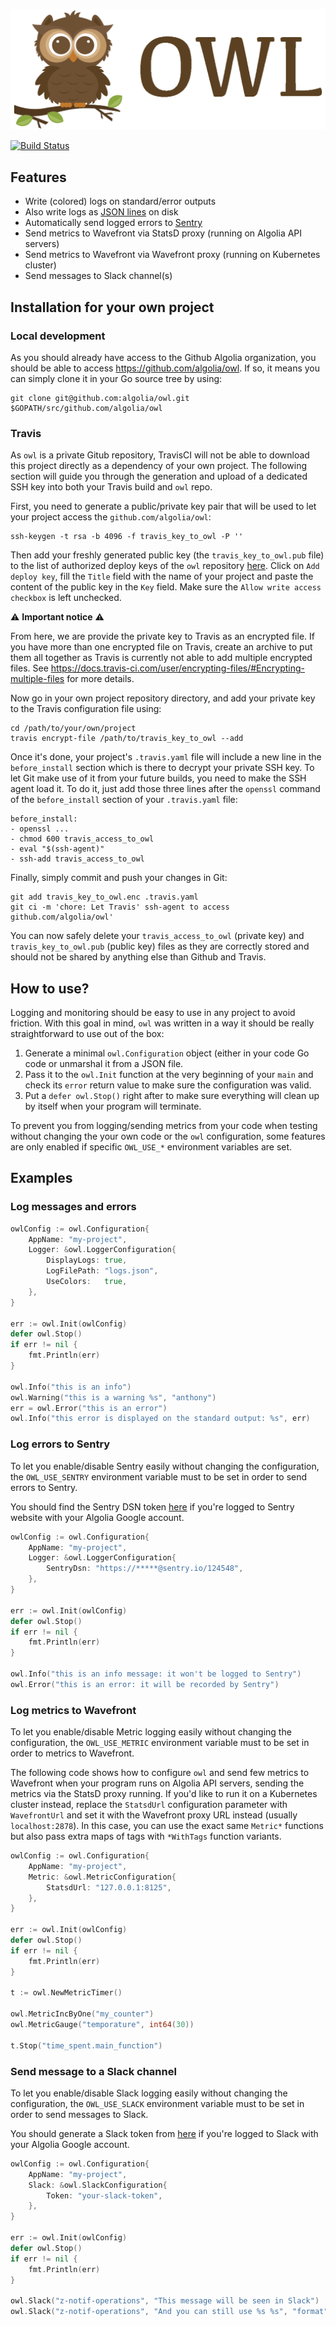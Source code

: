 ![owl logo](owl.png)

[![Build Status](https://travis-ci.com/algolia/owl.svg?token=sitays9RuExdRr9qx31m&branch=master)](https://travis-ci.com/algolia/owl)

## Features

- Write (colored) logs on standard/error outputs
- Also write logs as [JSON lines](http://jsonlines.org/) on disk
- Automatically send logged errors to [Sentry](https://sentry.io/)
- Send metrics to Wavefront via StatsD proxy (running on Algolia API servers)
- Send metrics to Wavefront via Wavefront proxy (running on Kubernetes cluster)
- Send messages to Slack channel(s)

## Installation for your own project

### Local development

As you should already have access to the Github Algolia organization, you
should be able to access https://github.com/algolia/owl. If so, it means you
can simply clone it in your Go source tree by using:

```
git clone git@github.com:algolia/owl.git $GOPATH/src/github.com/algolia/owl
```

### Travis

As `owl` is a private Gitub repository, TravisCI will not be able to download
this project directly as a dependency of your own project. The following
section will guide you through the generation and upload of a dedicated SSH key
into both your Travis build and `owl` repo.


First, you need to generate a public/private key pair that will be used to let
your project access the `github.com/algolia/owl`:

```
ssh-keygen -t rsa -b 4096 -f travis_key_to_owl -P ''
```

Then add your freshly generated public key (the `travis_key_to_owl.pub`
file) to the list of authorized deploy keys of the `owl` repository
[here](https://github.com/algolia/owl/settings/keys). Click on `Add deploy
key`, fill the `Title` field with the name of your project and paste the
content of the public key in the `Key` field. Make sure the `Allow write access
checkbox` is left unchecked.

:warning: **Important notice** :warning:

From here, we are provide the private key to Travis as an encrypted file. If
you have more than one encrypted file on Travis, create an archive to put them
all together as Travis is currently not able to add multiple encrypted files.
See https://docs.travis-ci.com/user/encrypting-files/#Encrypting-multiple-files
for more details.

Now go in your own project repository directory, and add your private key to
the Travis configuration file using:

```
cd /path/to/your/own/project
travis encrypt-file /path/to/travis_key_to_owl --add
```

Once it's done, your project's `.travis.yaml` file will include a new line in
the `before_install` section which is there to decrypt your private SSH key. To
let Git make use of it from your future builds, you need to make the SSH agent
load it. To do it, just add those three lines after the `openssl` command of
the `before_install` section of your `.travis.yaml` file:

```
before_install:
- openssl ...
- chmod 600 travis_access_to_owl
- eval "$(ssh-agent)"
- ssh-add travis_access_to_owl
```

Finally, simply commit and push your changes in Git:

```
git add travis_key_to_owl.enc .travis.yaml
git ci -m 'chore: Let Travis' ssh-agent to access github.com/algolia/owl'
```

You can now safely delete your `travis_access_to_owl` (private key) and
`travis_key_to_owl.pub` (public key) files as they are correctly stored and
should not be shared by anything else than Github and Travis.

## How to use?

Logging and monitoring should be easy to use in any project to avoid friction.
With this goal in mind, `owl` was written in a way it should be really
straightforward to use out of the box:

1. Generate a minimal `owl.Configuration` object (either in your code Go code
   or unmarshal it from a JSON file.
2. Pass it to the `owl.Init` function at the very beginning of your `main` and
   check its `error` return value to make sure the configuration was valid.
3. Put a `defer owl.Stop()` right after to make sure everything will clean up
   by itself when your program will terminate.

To prevent you from logging/sending metrics from your code when testing without
changing the your own code or the `owl` configuration, some features are only
enabled if specific `OWL_USE_*` environment variables are set.

## Examples

### Log messages and errors

```go
owlConfig := owl.Configuration{
	AppName: "my-project",
	Logger: &owl.LoggerConfiguration{
		DisplayLogs: true,
		LogFilePath: "logs.json",
		UseColors:   true,
	},
}

err := owl.Init(owlConfig)
defer owl.Stop()
if err != nil {
	fmt.Println(err)
}

owl.Info("this is an info")
owl.Warning("this is a warning %s", "anthony")
err = owl.Error("this is an error")
owl.Info("this error is displayed on the standard output: %s", err)
```

### Log errors to Sentry

To let you enable/disable Sentry easily without changing the configuration, the
`OWL_USE_SENTRY` environment variable must to be set in order to send errors to
Sentry.

You should find the Sentry DSN token [here](https://docs.sentry.io/clients/go/)
if you're logged to Sentry website with your Algolia Google account.

```go
owlConfig := owl.Configuration{
	AppName: "my-project",
	Logger: &owl.LoggerConfiguration{
		SentryDsn: "https://*****@sentry.io/124548",
	},
}

err := owl.Init(owlConfig)
defer owl.Stop()
if err != nil {
	fmt.Println(err)
}

owl.Info("this is an info message: it won't be logged to Sentry")
owl.Error("this is an error: it will be recorded by Sentry")
```

### Log metrics to Wavefront

To let you enable/disable Metric logging easily without changing the
configuration, the `OWL_USE_METRIC` environment variable must to be set in
order to metrics to Wavefront.

The following code shows how to configure `owl` and send few metrics to
Wavefront when your program runs on Algolia API servers, sending the metrics
via the StatsD proxy running. If you'd like to run it on a Kubernetes cluster
instead, replace the `StatsdUrl` configuration parameter with `WavefrontUrl`
and set it with the Wavefront proxy URL instead (usually `localhost:2878`). In
this case, you can use the exact same `Metric*` functions but also pass extra
maps of tags with `*WithTags` function variants.

```go
owlConfig := owl.Configuration{
	AppName: "my-project",
	Metric: &owl.MetricConfiguration{
		StatsdUrl: "127.0.0.1:8125",
	},
}

err := owl.Init(owlConfig)
defer owl.Stop()
if err != nil {
	fmt.Println(err)
}

t := owl.NewMetricTimer()

owl.MetricIncByOne("my_counter")
owl.MetricGauge("temporature", int64(30))

t.Stop("time_spent.main_function")
```

### Send message to a Slack channel

To let you enable/disable Slack logging easily without changing the
configuration, the `OWL_USE_SLACK` environment variable must to be set in
order to send messages to Slack.

You should generate a Slack token from [here](https://api.slack.com/tokens) if
you're logged to Slack with your Algolia Google account.

```go
owlConfig := owl.Configuration{
	AppName: "my-project",
	Slack: &owl.SlackConfiguration{
		Token: "your-slack-token",
	},
}

err := owl.Init(owlConfig)
defer owl.Stop()
if err != nil {
	fmt.Println(err)
}

owl.Slack("z-notif-operations", "This message will be seen in Slack")
owl.Slack("z-notif-operations", "And you can still use %s %s", "format", "strings")
```
